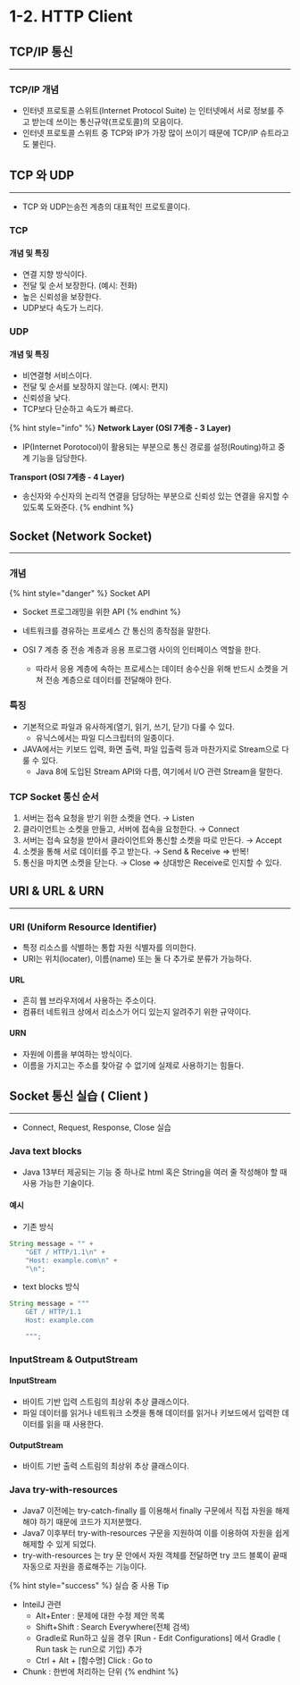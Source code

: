 # 1-2. HTTP Client

## TCP/IP 통신

***

### TCP/IP 개념

* 인터넷 프로토콜 스위트(Internet Protocol Suite) 는 인터넷에서 서로 정보를 주고 받는데 쓰이는 통신규약(프로토콜)의 모음이다.
* 인터넷 프로토콜 스위트 중 TCP와 IP가 가장 많이 쓰이기 때문에 TCP/IP 슈트라고도 불린다.

## TCP 와 UDP

***

* TCP 와 UDP는송전 계층의 대표적인 프로토콜이다.

### TCP&#x20;

#### 개념 및 특징

* 연결 지향 방식이다.
* 전달 및 순서 보장한다. (예시: 전화)
* 높은 신뢰성을 보장한다.
* UDP보다 속도가 느리다.

### UDP&#x20;

#### 개념 및 특징

* 비연결형 서비스이다.
* 전달 및 순서를 보장하지 않는다. (예시: 편지)
* 신뢰성을 낮다.
* TCP보다 단순하고 속도가 빠르다.

{% hint style="info" %}
**Network Layer (OSI 7계층 - 3 Layer)**

* IP(Internet Porotocol)이 활용되는 부분으로 통신 경로를 설정(Routing)하고 중계 기능을 담당한다.&#x20;

**Transport (OSI 7계층 - 4 Layer)**

* 송신자와 수신자의 논리적 연결을 담당하는 부분으로 신뢰성 있는 연결을 유지할 수 있도록 도와준다.
{% endhint %}

## Socket (Network Socket)

***

### 개념

{% hint style="danger" %}
Socket API

* Socket 프로그래밍을 위한 API
{% endhint %}

* 네트워크를 경유하는 프로세스 간 통신의 종착점을 말한다.
* OSI 7 계층 중 전송 계층과 응용 프로그램 사이의 인터페이스 역할을 한다.
  * 따라서 응용 계층에 속하는 프로세스는 데이터 송수신을 위해 반드시 소켓을 거쳐 전송 계층으로 데이터를 전달해야 한다.

### 특징

* 기본적으로 파일과 유사하게(열기, 읽기, 쓰기, 닫기) 다룰 수 있다.
  * 유닉스에서는 파일 디스크립터의 일종이다.
* JAVA에서는 키보드 입력, 화면 출력, 파일 입출력 등과 마찬가지로 Stream으로 다룰 수 있다.
  * Java 8에 도입된 Stream API와 다름, 여기에서 I/O 관련 Stream을 말한다.

### TCP Socket 통신 순서

1. 서버는 접속 요청을 받기 위한 소켓을 연다. → Listen
2. 클라이언트는 소켓을 만들고, 서버에 접속을 요청한다. → Connect
3. 서버는 접속 요청을 받아서 클라이언트와 통신할 소켓을 따로 만든다. → Accept
4. 소켓을 통해 서로 데이터를 주고 받는다. → Send & Receive ⇒ 반복!
5. 통신을 마치면 소켓을 닫는다. → Close ⇒ 상대방은 Receive로 인지할 수 있다.

## URI & URL & URN

***

### URI (Uniform Resource Identifier)

* 특정 리소스를 식별하는 통합 자원 식별자를 의미한다.
* URI는 위치(locater), 이름(name) 또는 둘 다 추가로 분류가 가능하다.

#### URL

* 흔히 웹 브라우저에서 사용하는 주소이다.
* 컴퓨터 네트워크 상에서 리소스가 어디 있는지 알려주기 위한 규약이다.

#### URN

* 자원에 이름을 부여하는 방식이다.
* 이름을 가지고는 주소를 찾아갈 수 없기에 실제로 사용하기는 힘들다.

## Socket 통신 실습 ( Client )

***

* Connect, Request, Response, Close 실습

### Java text blocks

* Java 13부터 제공되는 기능 중 하나로 html 혹은 String을 여러 줄 작성해야 할 때 사용 가능한 기술이다.

#### 예시

* 기존 방식

```java
String message = "" +
	"GET / HTTP/1.1\n" +
	"Host: example.com\n" +
	"\n";
```

* text blocks 방식

```java
String message = """
	GET / HTTP/1.1
	Host: example.com

	""";
```

### InputStream & OutputStream

#### InputStream

* 바이트 기반 입력 스트림의 최상위 추상 클래스이다.
* 파일 데이터를 읽거나 네트워크 소켓을 통해 데이터를 읽거나 키보드에서 입력한 데이터를 읽을 때 사용한다.

#### OutputStream

* 바이트 기반 출력 스트림의 최상위 추상 클래스이다.

### Java try-with-resources

* Java7 이전에는 try-catch-finally 를 이용해서 finally 구문에서 직접 자원을 해제해야 하기 때문에 코드가 지저분했다.
* Java7 이후부터 try-with-resources 구문을 지원하여 이를 이용하여 자원을 쉽게해제할 수 있게 되었다.
* try-with-resources 는 try 문 안에서 자원 객체를 전달하면 try 코드 블록이 끝때 자동으로 자원을 종료해주는 기능이다.



{% hint style="success" %}
실습 중 사용 Tip

* InteilJ 관련
  * Alt+Enter : 문제에 대한 수정 제안 목록
  * Shift+Shift : Search Everywhere(전체 검색)
  * Gradle로 Run하고 싶을 경우 \[Run - Edit Configurations] 에서 Gradle ( Run task 는 run으로 기입) 추가
  * Ctrl + Alt + \[함수명] Click : Go to
* Chunk : 한번에 처리하는 단위
{% endhint %}

